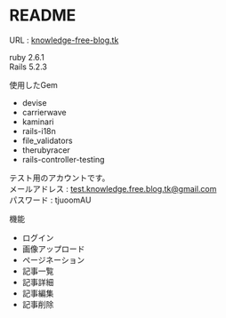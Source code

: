 # README

URL : [knowledge-free-blog.tk](https://knowledge-free-blog.tk/)

ruby 2.6.1  
Rails 5.2.3

使用したGem
* devise
* carrierwave
* kaminari
* rails-i18n
* file_validators
* therubyracer
* rails-controller-testing

テスト用のアカウントです。  
メールアドレス : test.knowledge.free.blog.tk@gmail.com  
パスワード : tjuoomAU

機能
* ログイン
* 画像アップロード
* ページネーション
* 記事一覧
* 記事詳細
* 記事編集
* 記事削除
